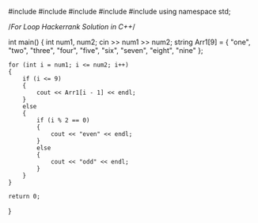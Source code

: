 #include <cmath>
#include <cstdio>
#include <vector>
#include <iostream>
#include <algorithm>
using namespace std;

/*For Loop Hackerrank Solution in C++*/

int main()
{
	int num1, num2;
	cin >> num1 >> num2;
	string Arr1[9] = { "one", "two", "three", "four", "five", "six", "seven", "eight", "nine" };

	for (int i = num1; i <= num2; i++)
	{
		if (i <= 9)
		{
			cout << Arr1[i - 1] << endl;
		}
		else
		{
			if (i % 2 == 0)
			{
				cout << "even" << endl;
			}
			else
			{
				cout << "odd" << endl;
			}
		}
	}

	return 0;
}
